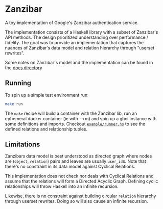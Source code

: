 # Zanzibar

A toy implementation of Google's Zanzibar authentication service. 

The implementation consists of a Haskell library with a subset of Zanzibar's API methods.
The design prioritized understanding over performance / fidelity.
The goal was to provide an implementation that captures the nuances of Zanzibar's data model and relation hierarchy through "userset rewrites".

Some notes on Zanzibar's model and the implementation can be found in the [docs directory](./docs)


## Running 

To spin up a simple test environment run:

```sh
make run
```

The `make` recipe will build a container with the Zanzibar lib, run an ephemeral docker container (ie with --rm) and spin up a ghci instance with some definitions and imports.
Checkout [`example/runner.hs`](example/runner.hs) to see the defined relations and relationship tuples.


## Limitations

Zanzibars data model is best understood as directed graph where nodes are (`object`, `relation`) pairs and leaves are usually `user_id`s.
Note that there's no constraint in its data model against Cyclical Relations.

This implementation does not check nor deals with Cyclical Relations and assume that the relations will form a Directed Acyclic Graph.
Defining cyclic relationships will throw Haskell into an infinite recursion.

Likewise, there is no constraint against building circular `relation` hierarchy through userset rewrites.
Doing so will also cause an infinite recursion.
